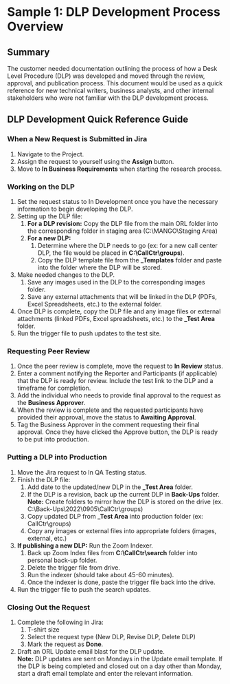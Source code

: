 # Sample 1: DLP Development Process Overview
## Summary
The customer needed documentation outlining the process of how a Desk Level Procedure (DLP) was developed and moved through the review, approval, and publication process. This document would be used as a quick reference for new technical writers, business analysts, and other internal stakeholders who were not familiar with the DLP development process.
## DLP Development Quick Reference Guide
### When a New Request is Submitted in Jira
1. Navigate to the Project.
2. Assign the request to yourself using the **Assign** button.
3. Move to **In Business Requirements** when starting the research process.
### Working on the DLP
1. Set the request status to In Development once you have the necessary information to begin developing the DLP.
2. Setting up the DLP file:
    1. **For a DLP revision:** Copy the DLP file from the main ORL folder into the corresponding folder in staging area (C:\MANGO\Staging Area)
    2. **For a new DLP:**
        1. Determine where the DLP needs to go (ex: for a new call center DLP, the file would be placed in **C:\CallCtr\groups**).
        2. Copy the DLP template file from the **_Templates** folder and paste into the folder where the DLP will be stored.
3. Make needed changes to the DLP.
    1. Save any images used in the DLP to the corresponding images folder.
    2. Save any external attachments that will be linked in the DLP (PDFs, Excel Spreadsheets, etc.) to the external folder.
4. Once DLP is complete, copy the DLP file and any image files or external attachments (linked PDFs, Excel spreadsheets, etc.) to the **_Test Area** folder.
5. Run the trigger file to push updates to the test site.
### Requesting Peer Review
1. Once the peer review is complete, move the request to **In Review** status.
2. Enter a comment notifying the Reporter and Participants (if applicable) that the DLP is ready for review. Include the test link to the DLP and a timeframe for completion.
3. Add the individual who needs to provide final approval to the request as the **Business Approver**.
4. When the review is complete and the requested participants have provided their approval, move the status to **Awaiting Approval**.
5. Tag the Business Approver in the comment requesting their final approval. Once they have clicked the Approve button, the DLP is ready to be put into production.
### Putting a DLP into Production
1. Move the Jira request to In QA Testing status.
2. Finish the DLP file:
    1. Add date to the updated/new DLP in the **_Test Area** folder.
    2. If the DLP is a revision, back up the current DLP in **Back-Ups** folder.  
    **Note:** Create folders to mirror how the DLP is stored on the drive (ex. C:\Back-Ups\2022\0905\CallCtr\groups)
    3. Copy updated DLP from **_Test Area** into production folder (ex: CallCtr\groups)
    4. Copy any images or external files into appropriate folders (images, external, etc.)
3. **If publishing a new DLP:** Run the Zoom Indexer.
    1. Back up Zoom Index files from **C:\CallCtr\search** folder into personal back-up folder.
    2. Delete the trigger file from drive.
    3. Run the indexer (should take about 45-60 minutes).
    4. Once the indexer is done, paste the trigger file back into the drive.
4. Run the trigger file to push the search updates.
### Closing Out the Request
1. Complete the following in Jira:
    1. T-shirt size
    2. Select the request type (New DLP, Revise DLP, Delete DLP)
    3. Mark the request as **Done**.
2. Draft an ORL Update email blast for the DLP update.  
**Note:** DLP updates are sent on Mondays in the Update email template. If the DLP is being completed and closed out on a day other than Monday, start a draft email template and enter the relevant information.